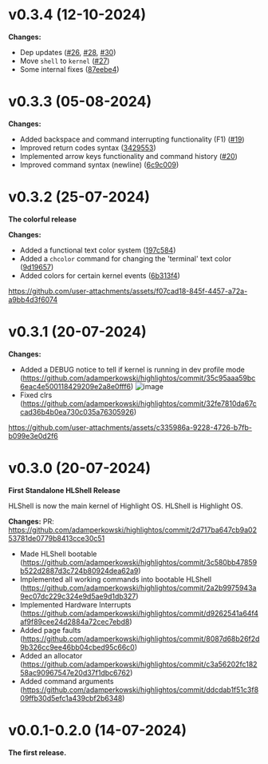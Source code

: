 # v0.3.4 (12-10-2024)
**Changes:**
- Dep updates ([#26](https://github.com/adamperkowski/highlightos/pull/26), [#28](https://github.com/adamperkowski/highlightos/pull/28), [#30](https://github.com/adamperkowski/highlightos/pull/30))
- Move `shell` to `kernel` ([#27](https://github.com/adamperkowski/highlightos/pull/27))
- Some internal fixes ([87eebe4](https://github.com/adamperkowski/highlightos/commit/87eebe48aa229ce4673553dbe31f3ebc2801bb12))


# v0.3.3 (05-08-2024)
**Changes:**
- Added backspace and command interrupting functionality (F1) ([#19](https://github.com/adamperkowski/highlightos/pull/19))
- Improved return codes syntax ([3429553](https://github.com/adamperkowski/highlightos/commit/342955301aabafdaf545f51230aa2c155dc55fab))
- Implemented arrow keys functionality and command history ([#20](https://github.com/adamperkowski/highlightos/pull/20))
- Improved command syntax (newline) ([6c9c009](https://github.com/adamperkowski/highlightos/commit/6c9c0098633a2f7e87f080862e8c72dbe60b30eb))

# v0.3.2 (25-07-2024)
**The colorful release**

**Changes:**

- Added a functional text color system ([197c584](https://github.com/adamperkowski/highlightos/commit/197c584175e603516b68e0d5c364c4e636e3c750))
- Added a `chcolor` command for changing the 'terminal' text color ([9d19657](https://github.com/adamperkowski/highlightos/commit/9d1965771595ab5efe0f969a56ea99a2fa4dbd58))
- Added colors for certain kernel events ([6b313f4](https://github.com/adamperkowski/highlightos/commit/6b313f4db95c3ce1659399c2fbbda3b69d54e867))

https://github.com/user-attachments/assets/f07cad18-845f-4457-a72a-a9bb4d3f6074

# v0.3.1 (20-07-2024)
**Changes:**

- Added a DEBUG notice to tell if kernel is running in dev profile mode (https://github.com/adamperkowski/highlightos/commit/35c95aaa59bc6eac4e500118429209e2a8e0fff6)
![image](https://github.com/user-attachments/assets/f37c31d0-13d8-4f0c-8ac3-bf4c0e2162e3)
- Fixed clrs (https://github.com/adamperkowski/highlightos/commit/32fe7810da67ccad36b4b0ea730c035a76305926)

https://github.com/user-attachments/assets/c335986a-9228-4726-b7fb-b099e3e0d2f6

# v0.3.0 (20-07-2024)
**First Standalone HLShell Release**

HLShell is now the main kernel of Highlight OS. HLShell is Highlight OS.

**Changes:**
PR: https://github.com/adamperkowski/highlightos/commit/2d717ba647cb9a0253781de0779b8413cce30c51

- Made HLShell bootable (https://github.com/adamperkowski/highlightos/commit/3c580bb47859b522d2887d3c724b80924dea62a9)
- Implemented all working commands into bootable HLShell (https://github.com/adamperkowski/highlightos/commit/2a2b9975943a9ec07dc229c324e9d5ae9d1db327)
- Implemented Hardware Interrupts (https://github.com/adamperkowski/highlightos/commit/d9262541a64f4af9f89cee24d2884a72cec7ebd8)
- Added page faults (https://github.com/adamperkowski/highlightos/commit/8087d68b26f2d9b326cc9ee46bb04cbed95c66c0)
- Added an allocator (https://github.com/adamperkowski/highlightos/commit/c3a56202fc18258ac90967547e20d37f1dbc6762)
- Added command arguments (https://github.com/adamperkowski/highlightos/commit/ddcdab1f51c3f809ffb30d5efc1a439cbf2b6348)

# v0.0.1-0.2.0 (14-07-2024)
**The first release.**

